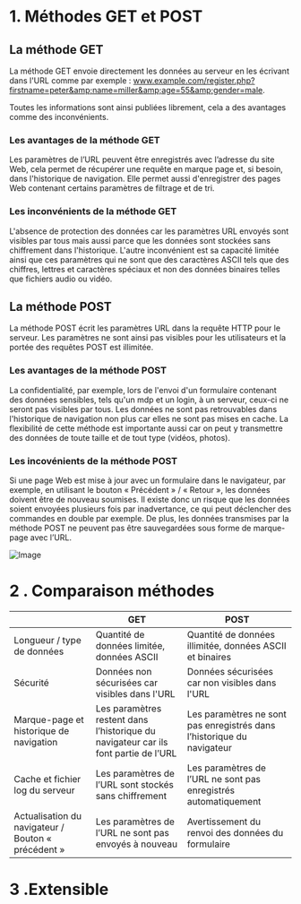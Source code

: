 # 1. Méthodes GET et POST 
## La méthode GET

La méthode GET envoie directement les données au serveur en les écrivant dans l'URL comme par exemple : www.example.com/register.php?firstname=peter&amp;name=miller&amp;age=55&amp;gender=male.

Toutes les informations sont ainsi publiées librement, cela a des avantages comme des inconvénients. 

### Les avantages de la méthode GET

Les paramètres de l’URL peuvent être enregistrés avec l’adresse du site Web, cela permet de récupérer une requête en marque page et, si besoin, dans l'historique de navigation. Elle permet aussi d'enregistrer des pages Web contenant certains paramètres de filtrage et de tri. 

### Les inconvénients de la méthode GET

L'absence de protection des données car les paramètres URL envoyés sont visibles par tous mais aussi parce que les données sont stockées sans chiffrement dans l'historique. L'autre inconvénient est sa capacité limitée ainsi que ces paramètres qui ne sont que des caractères ASCII tels que des chiffres, lettres et caractères spéciaux et non des données binaires telles que fichiers audio ou vidéo. 

## La méthode POST

La méthode POST écrit les paramètres URL dans la requête HTTP pour le serveur. Les paramètres ne sont ainsi pas visibles pour les utilisateurs et la portée des requêtes POST est illimitée.

### Les avantages de la méthode POST

La confidentialité, par exemple, lors de l'envoi d'un formulaire contenant des données sensibles, tels qu'un mdp et un login, à un serveur, ceux-ci ne seront pas visibles par tous. Les données ne sont pas retrouvables dans l'historique de navigation non plus car elles ne sont pas mises en cache. La flexibilité de cette méthode est importante aussi car on peut y transmettre des données de toute taille et de tout type (vidéos, photos).

### Les incovénients de la méthode POST

Si une page Web est mise à jour avec un formulaire dans le navigateur, par exemple, en utilisant le bouton « Précédent » / « Retour », les données doivent être de nouveau soumises. Il existe donc un risque que les données soient envoyées plusieurs fois par inadvertance, ce qui peut déclencher des commandes en double par exemple. De plus, les données transmises par la méthode POST ne peuvent pas être sauvegardées sous forme de marque-page avec l’URL.

![Image](https://2.bp.blogspot.com/-Y3I4eNUzdt0/VFTA2CgINyI/AAAAAAAAU7w/zUYYGUt1Z_4/s1600/difference_between_get_and_post_method.png)

# 2 . Comparaison méthodes

|                           |GET                         |POST                      |
|---------------------------|--------------------------- |---------------------------|
|Longueur / type de données|Quantité de données limitée, données ASCII |Quantité de données illimitée, données ASCII et binaires|
|Sécurité|Données non sécurisées car visibles dans l'URL|Données sécurisées car non visibles dans l'URL|
|Marque-page et historique de navigation|Les paramètres restent dans l’historique du navigateur car ils font partie de l’URL|Les paramètres ne sont pas enregistrés dans l’historique du navigateur|
|Cache et fichier log du serveur|Les paramètres de l’URL sont stockés sans chiffrement|Les paramètres de l’URL ne sont pas enregistrés automatiquement|
|Actualisation du navigateur / Bouton « précédent »|Les paramètres de l’URL ne sont pas envoyés à nouveau|Avertissement du renvoi des données du formulaire|

# 3 .Extensible






